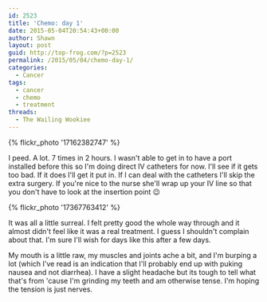 ```yaml
---
id: 2523
title: 'Chemo: day 1'
date: 2015-05-04T20:54:43+00:00
author: Shawn
layout: post
guid: http://top-frog.com/?p=2523
permalink: /2015/05/04/chemo-day-1/
categories:
  - Cancer
tags:
  - cancer
  - chemo
  - treatment
threads:
  - The Wailing Wookiee
---
```

{% flickr_photo '17162382747' %} 

I peed. A lot. 7 times in 2 hours. I wasn't able to get in to have a port installed before this so I'm doing direct IV catheters for now. I'll see if it gets too bad. If it does I'll get it put in. If I can deal with the catheters I'll skip the extra surgery. If you're nice to the nurse she'll wrap up your IV line so that you don't have to look at the insertion point 😉

{% flickr_photo '17367763412' %} 

It was all a little surreal. I felt pretty good the whole way through and it almost didn't feel like it was a real treatment. I guess I shouldn't complain about that. I'm sure I'll wish for days like this after a few days. 

My mouth is a little raw, my muscles and joints ache a bit, and I'm burping a lot (which I've read is an indication that I'll probably end up with puking nausea and not diarrhea). I have a slight headache but its tough to tell what that's from 'cause I'm grinding my teeth and am otherwise tense. I'm hoping the tension is just nerves.